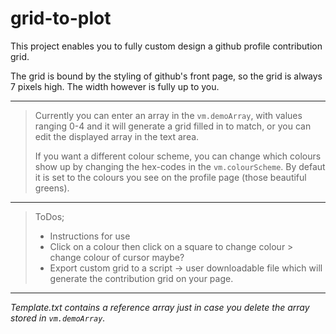# grid-to-plot

This project enables you to fully custom design a github profile contribution grid.

The grid is bound by the styling of github's front page, so the grid is always 7 pixels high. The width however is fully up to you.

---
> Currently you can enter an array in the `vm.demoArray`, with values ranging 0-4 and it will generate a grid filled in to match, or you can edit the displayed array in the text area. 
>
> If you want a different colour scheme, you can change which colours show up by changing the hex-codes in the `vm.colourScheme`. 
> By defaut it is set to the colours you see on the profile page (those beautiful greens).
>
> 
---
> ToDos;
> - Instructions for use
> - Click on a colour then click on a square to change colour > change colour of cursor maybe?
> - Export custom grid to a script -> user downloadable file which will generate the contribution grid on your page.
---
_Template.txt contains a reference array just in case you delete the array stored in `vm.demoArray`._